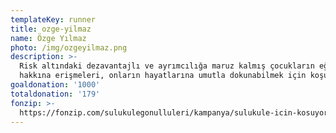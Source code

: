 ```yaml
---
templateKey: runner
title: ozge-yilmaz
name: Özge Yılmaz
photo: /img/ozgeyilmaz.png
description: >-
  Risk altındaki dezavantajlı ve ayrımcılığa maruz kalmış çocukların eğitim
  hakkına erişmeleri, onların hayatlarına umutla dokunabilmek için koşuyorum. 
goaldonation: '1000'
totaldonation: '179'
fonzip: >-
  https://fonzip.com/sulukulegonulluleri/kampanya/sulukule-icin-kosuyorum--okulu-terki-onluyorum-22
---
```


